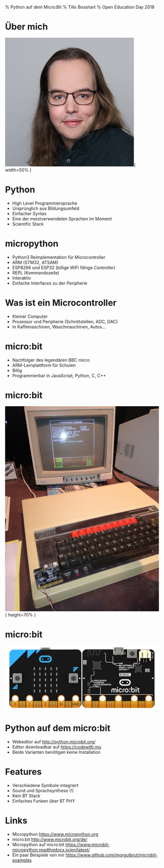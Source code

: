 % Python auf dem Micro:Bit
% Tillo Bosshart
% Open Education Day 2018

# Über mich

![Embedded Entwickler by day, (Hardware-) Hacker by night.](img/tibo.png){ width=50% }

# Python

*   High Level Programmiersprache
*   Ursprünglich aus Bildungsumfeld
*   Einfacher Syntax
*   Eine der meistverwendeten Sprachen im Moment
*   Scientific Stack

# micropython

-   Python3 Reimplementation für Microcontroller
-   ARM (STM32, ATSAM)
-   ESP8266 und ESP32 (billige WiFi fähige Controller)
-   REPL (Kommandozeile)
-   Interaktiv
-   Einfache Interfaces zu der Peripherie

# Was ist ein Microcontroller


-   Kleiner Computer
-   Prozessor und Peripherie (Schnittstellen, ADC, DAC)
-   In Kaffemaschinen, Waschmaschinen, Autos\...

# micro:bit

-   Nachfolger des legendären BBC micro
-   ARM-Lernplattform für Schulen
-   Billig
-   Programmierbar in JavaScript, Python, C, C++

# micro:bit

![micro:bit auf bbc micro](img/microbit.jpg){ height=70% }

# micro:bit
![micro:bit](img/bbc-microbit.png)

# Python auf dem micro:bit


-   Webeditor auf <http://python.microbit.org/>
-   Editor downloadbar auf <https://codewith.mu>
-   Beide Varianten benötigen keine Installation

# Features


-   Verschiedene Symbole integriert
-   Sound und Sprachsynthese (!)
-   Kein BT Stack
-   Einfaches Funken über BT PHY

# Links

-   Micropython <https://www.micropython.org>
-   micro:bit <http://www.microbit.org/de/>
-   Micropython auf micro:bit <https://www.microbit-micropython.readthedocs.io/en/latest/>
-   Ein paar Beispiele von mir <https://www.github.com/morgulbrut/microbit-examples>